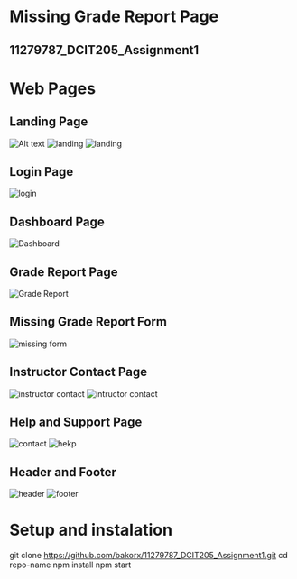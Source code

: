 # Missing Grade Report Page
## 11279787_DCIT205_Assignment1

# Web Pages
## Landing Page
![Alt text](<Page Screenshots/landing1.png>)
![landing](<Page Screenshots/landing2.png>)
![landing](<Page Screenshots/landing 3.png>)

## Login Page
![login](<Page Screenshots/login.png>)

## Dashboard Page
![Dashboard](<Page Screenshots/dashboard.png>)

## Grade Report Page
![Grade Report](<Page Screenshots/Missing Grade Report.png>)

## Missing Grade Report Form
![missing form](<Page Screenshots/missing grade form.png>)

## Instructor Contact Page
![instructor contact](<Page Screenshots/instructor contact.png>)
![intructor contact](<Page Screenshots/instructor contact 2.png>)

## Help and Support Page
![contact ](<Page Screenshots/contact 1.png>)
![hekp](<Page Screenshots/help 1.png>)



## Header and Footer
![header](<Page Screenshots/header.png>)
![footer](<Page Screenshots/footer.png>)

# Setup and instalation
git clone https://github.com/bakorx/11279787_DCIT205_Assignment1.git
cd repo-name
npm install
npm start






